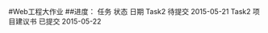 #Web工程大作业
##进度：
     任务                   状态                   日期
    Task2                  待提交               2015-05-21 
    Task2 项目建议书        已提交               2015-05-22 


